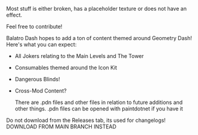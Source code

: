 Most stuff is either broken, has a placeholder texture or does not have an effect.

Feel free to contribute!

Balatro Dash hopes to add a ton of content themed around Geometry Dash!
Here's what you can expect:
- All Jokers relating to the Main Levels and The Tower
- Consumables themed around the Icon Kit
- Dangerous Blinds!
- Cross-Mod Content?

  There are .pdn files and other files in relation to future additions and other things.
  .pdn files can be opened with paintdotnet if you have it


Do not download from the Releases tab, its used for changelogs!
DOWNLOAD FROM MAIN BRANCH INSTEAD
